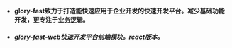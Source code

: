 - #### glory-fast致力于打造能快速应用于企业开发的快速开发平台。减少基础功能开发，更专注于业务逻辑。
- ##### glory-fast-web快速开发平台前端模块。react版本。